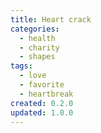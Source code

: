 ```yaml
---
title: Heart crack
categories:
  - health
  - charity
  - shapes
tags:
  - love
  - favorite
  - heartbreak
created: 0.2.0
updated: 1.0.0
---
```

